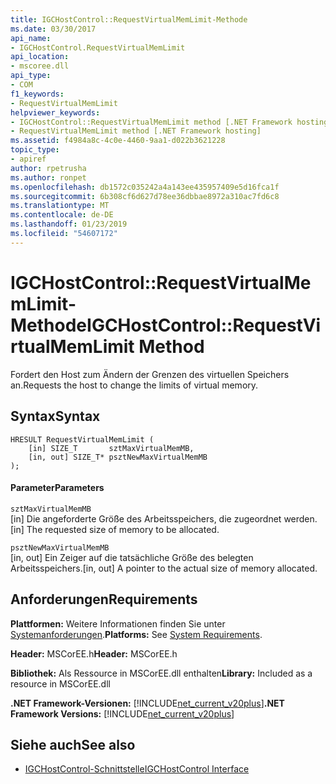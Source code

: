 ```yaml
---
title: IGCHostControl::RequestVirtualMemLimit-Methode
ms.date: 03/30/2017
api_name:
- IGCHostControl.RequestVirtualMemLimit
api_location:
- mscoree.dll
api_type:
- COM
f1_keywords:
- RequestVirtualMemLimit
helpviewer_keywords:
- IGCHostControl::RequestVirtualMemLimit method [.NET Framework hosting]
- RequestVirtualMemLimit method [.NET Framework hosting]
ms.assetid: f4984a8c-4c0e-4460-9aa1-d022b3621228
topic_type:
- apiref
author: rpetrusha
ms.author: ronpet
ms.openlocfilehash: db1572c035242a4a143ee435957409e5d16fca1f
ms.sourcegitcommit: 6b308cf6d627d78ee36dbbae8972a310ac7fd6c8
ms.translationtype: MT
ms.contentlocale: de-DE
ms.lasthandoff: 01/23/2019
ms.locfileid: "54607172"
---
```

# <a name="igchostcontrolrequestvirtualmemlimit-method"></a><span data-ttu-id="9df2b-102">IGCHostControl::RequestVirtualMemLimit-Methode</span><span class="sxs-lookup"><span data-stu-id="9df2b-102">IGCHostControl::RequestVirtualMemLimit Method</span></span>
<span data-ttu-id="9df2b-103">Fordert den Host zum Ändern der Grenzen des virtuellen Speichers an.</span><span class="sxs-lookup"><span data-stu-id="9df2b-103">Requests the host to change the limits of virtual memory.</span></span>  
  
## <a name="syntax"></a><span data-ttu-id="9df2b-104">Syntax</span><span class="sxs-lookup"><span data-stu-id="9df2b-104">Syntax</span></span>  
  
```  
HRESULT RequestVirtualMemLimit (  
    [in] SIZE_T       sztMaxVirtualMemMB,  
    [in, out] SIZE_T* psztNewMaxVirtualMemMB  
);  
```  
  
#### <a name="parameters"></a><span data-ttu-id="9df2b-105">Parameter</span><span class="sxs-lookup"><span data-stu-id="9df2b-105">Parameters</span></span>  
 `sztMaxVirtualMemMB`  
 <span data-ttu-id="9df2b-106">[in] Die angeforderte Größe des Arbeitsspeichers, die zugeordnet werden.</span><span class="sxs-lookup"><span data-stu-id="9df2b-106">[in] The requested size of memory to be allocated.</span></span>  
  
 `psztNewMaxVirtualMemMB`  
 <span data-ttu-id="9df2b-107">[in, out] Ein Zeiger auf die tatsächliche Größe des belegten Arbeitsspeichers.</span><span class="sxs-lookup"><span data-stu-id="9df2b-107">[in, out] A pointer to the actual size of memory allocated.</span></span>  
  
## <a name="requirements"></a><span data-ttu-id="9df2b-108">Anforderungen</span><span class="sxs-lookup"><span data-stu-id="9df2b-108">Requirements</span></span>  
 <span data-ttu-id="9df2b-109">**Plattformen:** Weitere Informationen finden Sie unter [Systemanforderungen](../../../../docs/framework/get-started/system-requirements.md).</span><span class="sxs-lookup"><span data-stu-id="9df2b-109">**Platforms:** See [System Requirements](../../../../docs/framework/get-started/system-requirements.md).</span></span>  
  
 <span data-ttu-id="9df2b-110">**Header:** MSCorEE.h</span><span class="sxs-lookup"><span data-stu-id="9df2b-110">**Header:** MSCorEE.h</span></span>  
  
 <span data-ttu-id="9df2b-111">**Bibliothek:** Als Ressource in MSCorEE.dll enthalten</span><span class="sxs-lookup"><span data-stu-id="9df2b-111">**Library:** Included as a resource in MSCorEE.dll</span></span>  
  
 <span data-ttu-id="9df2b-112">**.NET Framework-Versionen:** [!INCLUDE[net_current_v20plus](../../../../includes/net-current-v20plus-md.md)]</span><span class="sxs-lookup"><span data-stu-id="9df2b-112">**.NET Framework Versions:** [!INCLUDE[net_current_v20plus](../../../../includes/net-current-v20plus-md.md)]</span></span>  
  
## <a name="see-also"></a><span data-ttu-id="9df2b-113">Siehe auch</span><span class="sxs-lookup"><span data-stu-id="9df2b-113">See also</span></span>
- [<span data-ttu-id="9df2b-114">IGCHostControl-Schnittstelle</span><span class="sxs-lookup"><span data-stu-id="9df2b-114">IGCHostControl Interface</span></span>](../../../../docs/framework/unmanaged-api/hosting/igchostcontrol-interface.md)
